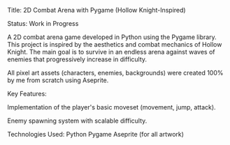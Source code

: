Title: 2D Combat Arena with Pygame (Hollow Knight-Inspired)

Status: Work in Progress

A 2D combat arena game developed in Python using the Pygame library. This project is inspired by the aesthetics and combat mechanics of Hollow Knight.
The main goal is to survive in an endless arena against waves of enemies that progressively increase in difficulty.

All pixel art assets (characters, enemies, backgrounds) were created 100% by me from scratch using Aseprite.

Key Features:

Implementation of the player's basic moveset (movement, jump, attack).

Enemy spawning system with scalable difficulty.


Technologies Used:
Python
Pygame
Aseprite (for all artwork)
